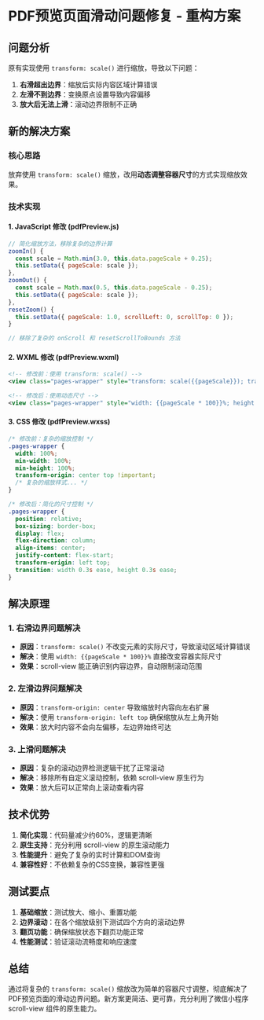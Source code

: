 # PDF预览页面滑动问题修复 - 重构方案

## 问题分析

原有实现使用 `transform: scale()` 进行缩放，导致以下问题：
1. **右滑超出边界**：缩放后实际内容区域计算错误
2. **左滑不到边界**：变换原点设置导致内容偏移
3. **放大后无法上滑**：滚动边界限制不正确

## 新的解决方案

### 核心思路
放弃使用 `transform: scale()` 缩放，改用**动态调整容器尺寸**的方式实现缩放效果。

### 技术实现

#### 1. JavaScript 修改 (pdfPreview.js)
```javascript
// 简化缩放方法，移除复杂的边界计算
zoomIn() {
  const scale = Math.min(3.0, this.data.pageScale + 0.25);
  this.setData({ pageScale: scale });
},
zoomOut() {
  const scale = Math.max(0.5, this.data.pageScale - 0.25);
  this.setData({ pageScale: scale });
},
resetZoom() {
  this.setData({ pageScale: 1.0, scrollLeft: 0, scrollTop: 0 });
}

// 移除了复杂的 onScroll 和 resetScrollToBounds 方法
```

#### 2. WXML 修改 (pdfPreview.wxml)
```xml
<!-- 修改前：使用 transform: scale() -->
<view class="pages-wrapper" style="transform: scale({{pageScale}}); transform-origin: center top;">

<!-- 修改后：使用动态尺寸 -->
<view class="pages-wrapper" style="width: {{pageScale * 100}}%; height: {{pageScale * 100}}%; transform-origin: left top;">
```

#### 3. CSS 修改 (pdfPreview.wxss)
```css
/* 修改前：复杂的缩放控制 */
.pages-wrapper {
  width: 100%;
  min-width: 100%;
  min-height: 100%;
  transform-origin: center top !important;
  /* 复杂的缩放样式... */
}

/* 修改后：简化的尺寸控制 */
.pages-wrapper {
  position: relative;
  box-sizing: border-box;
  display: flex;
  flex-direction: column;
  align-items: center;
  justify-content: flex-start;
  transform-origin: left top;
  transition: width 0.3s ease, height 0.3s ease;
}
```

## 解决原理

### 1. 右滑边界问题解决
- **原因**：`transform: scale()` 不改变元素的实际尺寸，导致滚动区域计算错误
- **解决**：使用 `width: {{pageScale * 100}}%` 直接改变容器实际尺寸
- **效果**：scroll-view 能正确识别内容边界，自动限制滚动范围

### 2. 左滑边界问题解决
- **原因**：`transform-origin: center` 导致缩放时内容向左右扩展
- **解决**：使用 `transform-origin: left top` 确保缩放从左上角开始
- **效果**：放大时内容不会向左偏移，左边界始终可达

### 3. 上滑问题解决
- **原因**：复杂的滚动边界检测逻辑干扰了正常滚动
- **解决**：移除所有自定义滚动控制，依赖 scroll-view 原生行为
- **效果**：放大后可以正常向上滚动查看内容

## 技术优势

1. **简化实现**：代码量减少约60%，逻辑更清晰
2. **原生支持**：充分利用 scroll-view 的原生滚动能力
3. **性能提升**：避免了复杂的实时计算和DOM查询
4. **兼容性好**：不依赖复杂的CSS变换，兼容性更强

## 测试要点

1. **基础缩放**：测试放大、缩小、重置功能
2. **边界滚动**：在各个缩放级别下测试四个方向的滚动边界
3. **翻页功能**：确保缩放状态下翻页功能正常
4. **性能测试**：验证滚动流畅度和响应速度

## 总结

通过将复杂的 `transform: scale()` 缩放改为简单的容器尺寸调整，彻底解决了PDF预览页面的滑动边界问题。新方案更简洁、更可靠，充分利用了微信小程序 scroll-view 组件的原生能力。